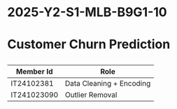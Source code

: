 # 2025-Y2-S1-MLB-B9G1-10


# Customer Churn Prediction


## 
|Member Id  | Role |
|----------|----------|
|IT24102381| Data Cleaning + Encoding |
|IT241023090| Outlier Removal|



